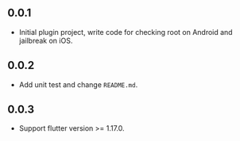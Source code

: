 ## 0.0.1

* Initial plugin project, write code for checking root on Android and jailbreak on iOS.

## 0.0.2

* Add unit test and change `README.md`.

## 0.0.3

* Support flutter version >= 1.17.0.